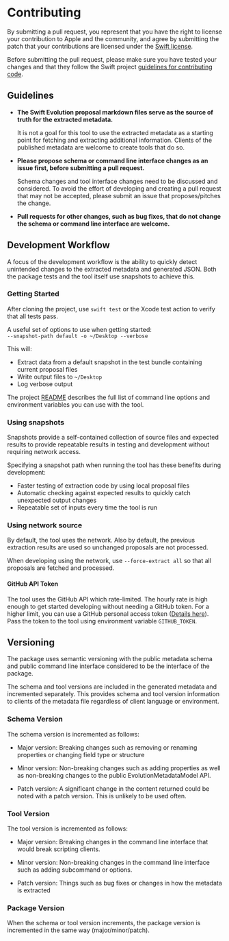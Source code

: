 # Contributing

By submitting a pull request, you represent that you have the right to license
your contribution to Apple and the community, and agree by submitting the patch
that your contributions are licensed under the [Swift
license](https://swift.org/LICENSE.txt).

Before submitting the pull request, please make sure you have tested your
changes and that they follow the Swift project [guidelines for contributing
code](https://swift.org/contributing/#contributing-code).

## Guidelines

- **The Swift Evolution proposal markdown files serve as the source of truth for the extracted metadata.**

   It is not a goal for this tool to use the extracted metadata as a starting point for fetching and extracting additional information. Clients of the published metadata are welcome to create tools that do so.

- **Please propose schema or command line interface changes as an issue first, before submitting a pull request.**

  Schema changes and tool interface changes need to be discussed and considered. To avoid the effort of developing and creating a pull request that may not be accepted, please submit an issue that proposes/pitches the change.

- **Pull requests for other changes, such as bug fixes, that do not change the schema or command line interface are welcome.**

## Development Workflow

A focus of the development workflow is the ability to quickly detect unintended changes to the extracted metadata and generated JSON. Both the package tests and the tool itself use snapshots to achieve this.

### Getting Started
After cloning the project, use `swift test` or the Xcode test action to verify that all tests pass.

A useful set of options to use when getting started:  
`--snapshot-path default -o ~/Desktop --verbose`

This will:
- Extract data from a default snapshot in the test bundle containing current proposal files 
- Write output files to `~/Desktop`
- Log verbose output

The project [README](README.md) describes the full list of command line options and environment variables you can use with the tool.

### Using snapshots
Snapshots provide a self-contained collection of source files and expected results to provide repeatable results in testing and development without requiring network access.

Specifying a snapshot path when running the tool has these benefits during development:

- Faster testing of extraction code by using local proposal files
- Automatic checking against expected results to quickly catch unexpected output changes
- Repeatable set of inputs every time the tool is run

### Using network source
By default, the tool uses the network. Also by default, the previous extraction results are used so unchanged proposals are not processed.

When developing using the network, use `--force-extract all` so that all proposals are fetched and processed.

#### GitHub API Token
The tool uses the GitHub API which rate-limited. The hourly rate is high enough to get started developing without needing a GitHub token. For a higher limit, you can use a GitHub personal access token ([Details here](https://docs.github.com/en/rest/authentication/authenticating-to-the-rest-api?apiVersion=2022-11-28)). Pass the token to the tool using environment variable `GITHUB_TOKEN`.


## Versioning

The package uses semantic versioning with the public metadata schema and public command line interface considered to be the interface of the package.

The schema and tool versions are included in the generated metadata and incremented separately. This provides schema and tool version information to clients of the metadata file regardless of client language or environment.

### Schema Version
The schema version is incremented as follows:

- Major version: Breaking changes such as removing or renaming properties or changing field type or structure

- Minor version: Non-breaking changes such as adding properties as well as non-breaking changes to the public EvolutionMetadataModel API.
    
- Patch version: A significant change in the content returned could be noted with a patch version. This is unlikely to be used often.

### Tool Version
The tool version is incremented as follows:

- Major version: Breaking changes in the command line interface that would break scripting clients.

- Minor version: Non-breaking changes in the command line interface such as adding subcommand or options.
    
- Patch version: Things such as bug fixes or changes in how the metadata is extracted

### Package Version
When the schema or tool version increments, the package version is incremented in the same way (major/minor/patch).
